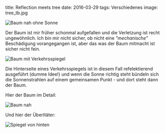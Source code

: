 title: Reflection meets tree
date: 2016-03-29
tags: Verschiedenes
image: tree_tb.jpg

![Baum nah ohne Sonne]({filename}tree2.jpg)

Der Baum ist mir früher schonmal aufgefallen und die Verletzung ist recht ungewöhnlich. Ich bin mir nicht sicher, ob
nicht eine *"mechanische"* Beschädigung vorangegangen ist, aber das was der Baum mitmacht ist sicher nicht fein.

![Baum mit Verkehrsspiegel]({filename}mirror.jpg)
<!-- PELICAN_BEGIN_SUMMARY -->
Die Hinterseite eines Verkehrsspiegels ist in diesem Fall refelektierend ausgeführt (dumme Idee!) und wenn die Sonne
richtig steht bündeln sich die Sonnenstrahlen auf einem gemeinsamen Punkt - und dort steht dann der Baum.
<!-- PELICAN_END_SUMMARY -->
Hier der Baum im Detail:

![Baum nah]({filename}tree.jpg)

Und hier der Überltäter:

![Spiegel von hinten]({filename}mirror2.jpg)

